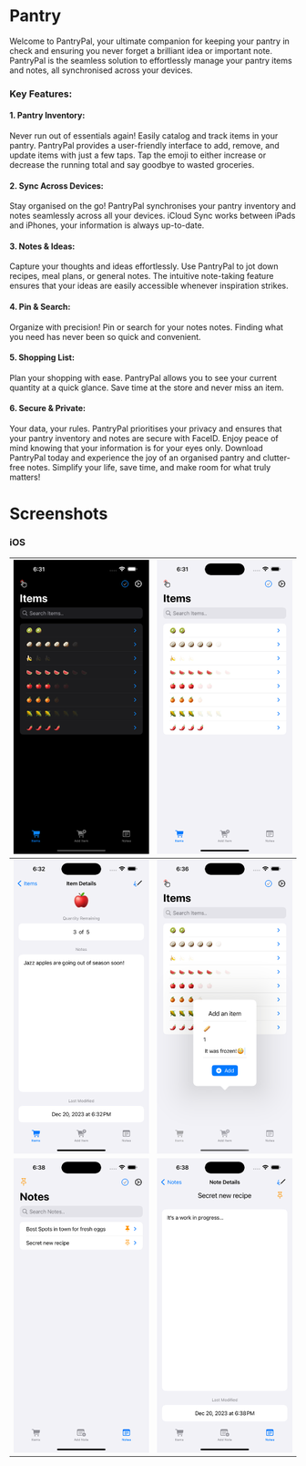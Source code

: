 # Pantry

Welcome to PantryPal, your ultimate companion for keeping your pantry in check and ensuring you never forget a brilliant idea or important note. PantryPal is the seamless solution to effortlessly manage your pantry items and notes, all synchronised across your devices.

### Key Features:

#### 1. Pantry Inventory:

Never run out of essentials again! Easily catalog and track items in your pantry. PantryPal provides a user-friendly interface to add, remove, and update items with just a few taps. Tap the emoji to either increase or decrease the running total and say goodbye to wasted groceries.

#### 2. Sync Across Devices:

Stay organised on the go! PantryPal synchronises your pantry inventory and notes seamlessly across all your devices. iCloud Sync works between iPads and iPhones, your information is always up-to-date.

#### 3. Notes & Ideas:

Capture your thoughts and ideas effortlessly. Use PantryPal to jot down recipes, meal plans, or general notes. The intuitive note-taking feature ensures that your ideas are easily accessible whenever inspiration strikes.

#### 4. Pin & Search:

Organize with precision! Pin or search for your notes notes. Finding what you need has never been so quick and convenient.

#### 5. Shopping List:

Plan your shopping with ease. PantryPal allows you to see your current quantity at a quick glance. Save time at the store and never miss an item.

#### 6. Secure & Private:

Your data, your rules. PantryPal prioritises your privacy and ensures that your pantry inventory and notes are secure with FaceID. Enjoy peace of mind knowing that your information is for your eyes only. Download PantryPal today and experience the joy of an organised pantry and clutter-free notes. Simplify your life, save time, and make room for what truly matters!

# Screenshots
### iOS
| ![](Images/ios1.png)| ![](Images/ios2.png)|
|---------------------|---------------------|
| ![](Images/ios3.png)| ![](Images/ios4.png)|
| ![](Images/ios5.png)| ![](Images/ios6.png)|
